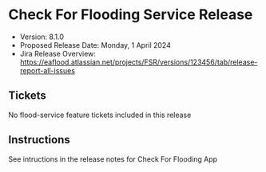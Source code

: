 # Check For Flooding Service Release

* Version: 8.1.0
* Proposed Release Date: Monday, 1 April 2024
* Jira Release Overview: https://eaflood.atlassian.net/projects/FSR/versions/123456/tab/release-report-all-issues

## Tickets


  No flood-service feature tickets included in this release


## Instructions

See intructions in the release notes for Check For Flooding App
